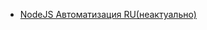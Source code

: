 - [NodeJS Автоматизация RU(неактуально)](https://www.youtube.com/watch?v=GhXT7fPOLcA&list=PL5eiLar9sxBF6839344S7gN7qaK24P-FS&index=1)
